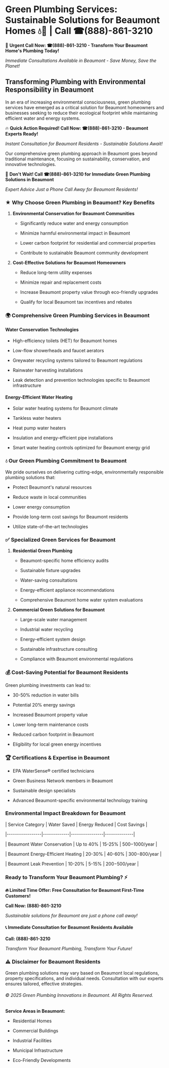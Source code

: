 # Green Plumbing Services: Sustainable Solutions for Beaumont Homes 💧🌿 | Call ☎(888)-861-3210

🚨 **Urgent Call Now: ☎(888)-861-3210 - Transform Your Beaumont Home's Plumbing Today!**
*Immediate Consultations Available in Beaumont - Save Money, Save the Planet!*

## Transforming Plumbing with Environmental Responsibility in Beaumont

In an era of increasing environmental consciousness, green plumbing services have emerged as a critical solution for Beaumont homeowners and businesses seeking to reduce their ecological footprint while maintaining efficient water and energy systems. 

🔥 **Quick Action Required! Call Now: ☎(888)-861-3210 - Beaumont Experts Ready!**
*Instant Consultation for Beaumont Residents - Sustainable Solutions Await!*

Our comprehensive green plumbing approach in Beaumont goes beyond traditional maintenance, focusing on sustainability, conservation, and innovative technologies.

🚨 **Don't Wait! Call ☎(888)-861-3210 for Immediate Green Plumbing Solutions in Beaumont**
*Expert Advice Just a Phone Call Away for Beaumont Residents!*

### ★ Why Choose Green Plumbing in Beaumont? Key Benefits

1. **Environmental Conservation for Beaumont Communities** 
   - Significantly reduce water and energy consumption
   - Minimize harmful environmental impact in Beaumont
   - Lower carbon footprint for residential and commercial properties
   - Contribute to sustainable Beaumont community development

2. **Cost-Effective Solutions for Beaumont Homeowners** 
   - Reduce long-term utility expenses
   - Minimize repair and replacement costs
   - Increase Beaumont property value through eco-friendly upgrades
   - Qualify for local Beaumont tax incentives and rebates

### 🌍 Comprehensive Green Plumbing Services in Beaumont

#### Water Conservation Technologies
- High-efficiency toilets (HET) for Beaumont homes
- Low-flow showerheads and faucet aerators
- Greywater recycling systems tailored to Beaumont regulations
- Rainwater harvesting installations
- Leak detection and prevention technologies specific to Beaumont infrastructure

#### Energy-Efficient Water Heating
- Solar water heating systems for Beaumont climate
- Tankless water heaters
- Heat pump water heaters
- Insulation and energy-efficient pipe installations
- Smart water heating controls optimized for Beaumont energy grid

### 💧 Our Green Plumbing Commitment to Beaumont

We pride ourselves on delivering cutting-edge, environmentally responsible plumbing solutions that:
- Protect Beaumont's natural resources
- Reduce waste in local communities
- Lower energy consumption
- Provide long-term cost savings for Beaumont residents
- Utilize state-of-the-art technologies

### ✅ Specialized Green Services for Beaumont

1. **Residential Green Plumbing**
   - Beaumont-specific home efficiency audits
   - Sustainable fixture upgrades
   - Water-saving consultations
   - Energy-efficient appliance recommendations
   - Comprehensive Beaumont home water system evaluations

2. **Commercial Green Solutions for Beaumont**
   - Large-scale water management
   - Industrial water recycling
   - Energy-efficient system design
   - Sustainable infrastructure consulting
   - Compliance with Beaumont environmental regulations

### 💰 Cost-Saving Potential for Beaumont Residents

Green plumbing investments can lead to:
- 30-50% reduction in water bills
- Potential 20% energy savings
- Increased Beaumont property value
- Lower long-term maintenance costs
- Reduced carbon footprint in Beaumont
- Eligibility for local green energy incentives

### 🏆 Certifications & Expertise in Beaumont

- EPA WaterSense® certified technicians
- Green Business Network members in Beaumont
- Sustainable design specialists
- Advanced Beaumont-specific environmental technology training

### Environmental Impact Breakdown for Beaumont

| Service Category | Water Saved | Energy Reduced | Cost Savings |
|-----------------|-------------|----------------|--------------|
| Beaumont Water Conservation | Up to 40% | 15-25% | $500-$1000/year |
| Beaumont Energy-Efficient Heating | 20-30% | 40-60% | $300-$800/year |
| Beaumont Leak Prevention | 10-20% | 5-15% | $200-$500/year |

### Ready to Transform Your Beaumont Plumbing? ⚡

**🔥 Limited Time Offer: Free Consultation for Beaumont First-Time Customers!**

**Call Now: (888)-861-3210**
*Sustainable solutions for Beaumont are just a phone call away!*

#### 📞 Immediate Consultation for Beaumont Residents Available

**Call: (888)-861-3210**
*Transform Your Beaumont Plumbing, Transform Your Future!*

### ⚠️ Disclaimer for Beaumont Residents

Green plumbing solutions may vary based on Beaumont local regulations, property specifications, and individual needs. Consultation with our experts ensures tailored, effective strategies.

###### © 2025 Green Plumbing Innovations in Beaumont. All Rights Reserved.

**Service Areas in Beaumont:** 
- Residential Homes
- Commercial Buildings
- Industrial Facilities
- Municipal Infrastructure
- Eco-Friendly Developments